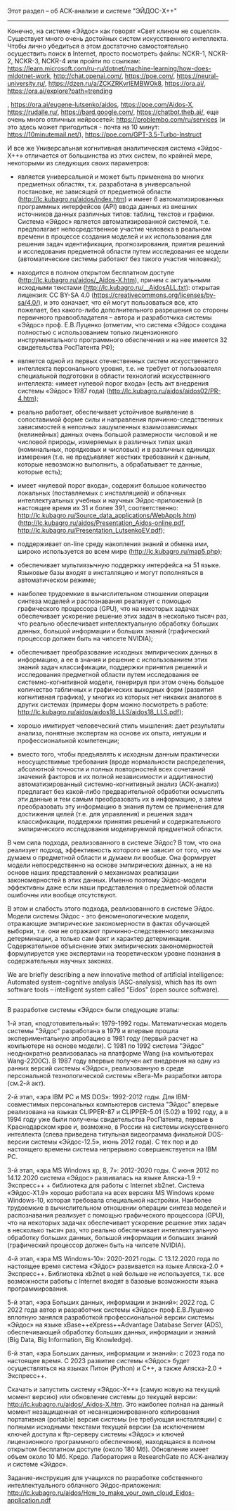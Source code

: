 Этот раздел – об АСК-анализе и системе "ЭЙДОС-X++"
*************************************************************************

Конечно, на системе «Эйдос» как говорят «Свет клином не сошелся». Существует много очень достойных систем искусственного интеллекта. Чтобы лично убедиться в этом достаточно самостоятельно осуществить поиск в Internet, просто посмотреть файлы: NCKR-1, NCKR-2, NCKR-3, NCKR-4 или пройти по ссылкам: https://learn.microsoft.com/ru-ru/dotnet/machine-learning/how-does-mldotnet-work, http://chat.openai.com/, https://poe.com/, https://neural-university.ru/, https://dzen.ru/a/ZCKZRKvrlEMBWOk8, https://ora.ai/, https://ora.ai/explore?path=trending

, https://ora.ai/eugene-lutsenko/aidos, https://poe.com/Aidos-X, https://rudalle.ru/, https://bard.google.com/, https://chatbot.theb.ai/, еще очень много отличных нейросетей: https://problembo.com/ru/services (и это здесь может пригодиться - почта на 10 минут: https://10minutemail.net/), https://poe.com/GPT-3.5-Turbo-Instruct
 

И все же Универсальная когнитивная аналитическая система «Эйдос-Х++» отличается от большинства из этих систем, по крайней мере, некоторыми из следующих своих параметров:

- является универсальной и может быть применена во многих предметных областях, т.к. разработана в универсальной постановке, не зависящей от предметной области (http://lc.kubagro.ru/aidos/index.htm) и имеет 6 автоматизированных программных интерфейсов (API) ввода данных из внешних источников данных различных типов: таблиц, текстов и графики. Система «Эйдос» является автоматизированной системой, т.е. предполагает непосредственное участие человека в реальном времени в процессе создания моделей и их использования для решения задач идентификации, прогнозирования, приятия решений и исследования предметной области путем исследования ее модели (автоматические системы работают без такого участия человека);

- находится в полном открытом бесплатном доступе (http://lc.kubagro.ru/aidos/_Aidos-X.htm), причем с актуальными исходными текстами (http://lc.kubagro.ru/__AidosALL.txt): открытая лицензия: CC BY-SA 4.0 (https://creativecommons.org/licenses/by-sa/4.0/), и это означает, что ей могут пользоваться все, кто пожелает, без какого-либо дополнительного разрешения со стороны первичного правообладателя – автора и разработчика системы «Эйдос» проф. Е.В.Луценко (отметим, что система «Эйдос» создана полностью с использованием только лицензионного инструментального программного обеспечения и на нее имеется 32 свидетельства РосПатента РФ);

- является одной из первых отечественных систем искусственного интеллекта персонального уровня, т.е. не требует от пользователя специальной подготовки в области технологий искусственного интеллекта: «имеет нулевой порог входа» (есть акт внедрения системы «Эйдос» 1987 года) (http://lc.kubagro.ru/aidos/aidos02/PR-4.htm);

- реально работает, обеспечивает устойчивое выявление в сопоставимой форме силы и направления причинно-следственных зависимостей в неполных зашумленных взаимозависимых (нелинейных) данных очень большой размерности числовой и не числовой природы, измеряемых в различных типах шкал (номинальных, порядковых и числовых) и в различных единицах измерения (т.е. не предъявляет жестких требований к данным, которые невозможно выполнить, а обрабатывает те данные, которые есть);

- имеет «нулевой порог входа», содержит большое количество локальных (поставляемых с инсталляцией) и облачных интеллектуальных учебных и научных Эйдос-приложений (в настоящее время их 31 и более 391, соответственно: http://lc.kubagro.ru/Source_data_applications/WebAppls.htm) (http://lc.kubagro.ru/aidos/Presentation_Aidos-online.pdf, http://lc.kubagro.ru/Presentation_LutsenkoEV.pdf);

- поддерживает on-line среду накопления знаний и обмена ими, широко используется во всем мире (http://lc.kubagro.ru/map5.php);

- обеспечивает мультиязычную поддержку интерфейса на 51 языке. Языковые базы входят в инсталляцию и могут пополняться в автоматическом режиме;

- наиболее трудоемкие в вычислительном отношении операции синтеза моделей и распознавания реализует с помощью графического процессора (GPU), что на некоторых задачах обеспечивает ускорение решение этих задач в несколько тысяч раз, что реально обеспечивает интеллектуальную обработку больших данных, большой информации и больших знаний (графический процессор должен быть на чипсете NVIDIA);

- обеспечивает преобразование исходных эмпирических данных в информацию, а ее в знания и решение с использованием этих знаний задач классификации, поддержки принятия решений и исследования предметной области путем исследования ее системно-когнитивной модели, генерируя при этом очень большое количество табличных и графических выходных форм (развития когнитивная графика), у многих из которых нет никаких аналогов в других системах (примеры форм можно посмотреть в работе: http://lc.kubagro.ru/aidos/aidos18_LLS/aidos18_LLS.pdf);

- хорошо имитирует человеческий стиль мышления: дает результаты анализа, понятные экспертам на основе их опыта, интуиции и профессиональной компетенции;

- вместо того, чтобы предъявлять к исходным данным практически неосуществимые требования (вроде нормальности распределения, абсолютной точности и полных повторностей всех сочетаний значений факторов и их полной независимости и аддитивности) автоматизированный системно-когнитивный анализ (АСК-анализ) предлагает без какой-либо предварительной обработки осмыслить эти данные и тем самым преобразовать их в информацию, а затем преобразовать эту информацию в знания путем ее применения для достижения целей (т.е. для управления) и решения задач классификации, поддержки принятия решений и содержательного эмпирического исследования моделируемой предметной области.

 

В чем сила подхода, реализованного в системе Эйдос? В том, что она реализует подход, эффективность которого не зависит от того, что мы думаем о предметной области и думаем ли вообще. Она формирует модели непосредственно на основе эмпирических данных, а не на основе наших представлений о механизмах реализации закономерностей в этих данных. Именно поэтому Эйдос-модели эффективны даже если наши представления о предметной области ошибочны или вообще отсутствуют.

В этом и слабость этого подхода, реализованного в системе Эйдос. Модели системы Эйдос - это феноменологические модели, отражающие эмпирические закономерности в фактах обучающей выборки, т.е. они не отражают причинно-следственного механизма детерминации, а только сам факт и характер детерминации. Содержательное объяснение этих эмпирических закономерностей формулируется уже экспертами на теоретическом уровне познания в содержательных научных законах.

 

We are briefly describing a new innovative method of artificial intelligence: Automated system-cognitive analysis (ASC-analysis), which has its own software tools – intelligent system called "Eidos" (open source software).

 

*************

В разработке системы «Эйдос» были следующие этапы:

1-й этап, «подготовительный»: 1979-1992 годы. Математическая модель системы "Эйдос" разработана в 1979 и впервые прошла экспериментальную апробацию в 1981 году (первый расчет на компьютере на основе модели). С 1981 по 1992 система "Эйдос" неоднократно реализовалась на платформе Wang (на компьютерах Wang-2200С). В 1987 году впервые получен акт внедрения на одну из ранних версий системы «Эйдос», реализованную в среде персональной технологической системы «Вега-М» разработки автора (см.2-й акт).

2-й этап, «эра IBM PC и MS DOS»: 1992-2012 годы. Для IBM-совместимых персональных компьютеров система "Эйдос" впервые реализована на языках CLIPPER-87 и CLIPPER-5.01 (5.02) в 1992 году, а в 1994 году уже были получены свидетельства РосПатента, первые в Краснодарском крае и, возможно, в России на системы искусственного интеллекта (слева приведена титульная видеограмма финальной DOS-версии системы «Эйдос-12.5», июнь 2012 года). С тех пор и до настоящего времени система непрерывно совершенствуется на IBM PC.

3-й этап, «эра MS Windows xp, 8, 7»: 2012-2020 годы. С июня 2012 по 14.12.2020 система «Эйдос» развивалась на языке Аляска-1.9 + Экспресс++ + библиотека для работы с Internet xb2net. Система «Эйдос-Х1.9» хорошо работала на всех версиях MS Windows кроме Windows-10, которая требовала специальной настройки. Наиболее трудоемкие в вычислительном отношении операции синтеза моделей и распознавания реализует с помощью графического процессора (GPU), что на некоторых задачах обеспечивает ускорение решение этих задач в несколько тысяч раз, что реально обеспечивает интеллектуальную обработку больших данных, большой информации и больших знаний (графический процессор должен быть на чипсете NVIDIA).

4-й этап, «эра MS Windows-10»: 2020-2021 годы. С 13.12.2020 года по настоящее время система «Эйдос» развивается на языке Аляска-2.0 + Экспресс++. Библиотека xb2net в ней больше не используется, т.к. все возможности работы с Internet входят в базовые возможности языка программирования.

5-й этап, «эра Больших данных, информации и знаний»: 2022 год. С 2022 года автор и разработчик системы «Эйдос» проф.Е.В.Луценко вплотную занялся разработкой профессиональной версии системы «Эйдос» на языке xBase++eXpress++Advantage Database Server (ADS), обеспечивающей обработку больших данных, информации и знаний (Big Data, Big Information, Big Knowledge).

6-й этап, «эра Больших данных, информации и знаний»: с 2023 года по настоящее время. С 2023 развитие системы «Эйдос» будет осуществляться на языках Питон (Python) и C++, а также Аляска-2.0 + Экспресс++.

 

Скачать и запустить систему «Эйдос-Х++» (самую новую на текущий момент версию) или обновление системы до текущей версии: http://lc.kubagro.ru/aidos/_Aidos-X.htm. Это наиболее полная на данный момент незащищенная от несанкционированного копирования портативная (portable) версия системы (не требующая инсталляции) с полными исходными текстами текущей версии (за исключением ключей доступа к ftp-серверу системы «Эйдос» и ключей лицензионного программного обеспечения), находящаяся в полном открытом бесплатном доступе (около 180 Мб). Обновление имеет объем около 10 Мб. Кредо. Лаборатория в ResearchGate по АСК-анализу и системе «Эйдос».

 

Задание-инструкция для учащихся по разработке собственного интеллектуального облачного Эйдос-приложения: http://lc.kubagro.ru/aidos/How_to_make_your_own_cloud_Eidos-application.pdf
